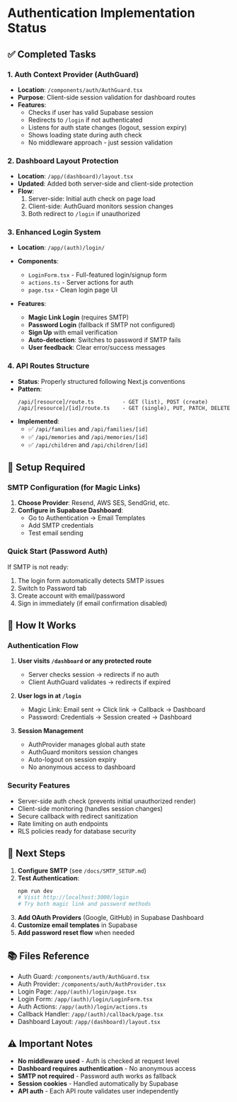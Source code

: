 # Authentication Implementation Status

## ✅ Completed Tasks

### 1. Auth Context Provider (AuthGuard)

- **Location**: `/components/auth/AuthGuard.tsx`
- **Purpose**: Client-side session validation for dashboard routes
- **Features**:
  - Checks if user has valid Supabase session
  - Redirects to `/login` if not authenticated
  - Listens for auth state changes (logout, session expiry)
  - Shows loading state during auth check
  - No middleware approach - just session validation

### 2. Dashboard Layout Protection

- **Location**: `/app/(dashboard)/layout.tsx`
- **Updated**: Added both server-side and client-side protection
- **Flow**:
  1. Server-side: Initial auth check on page load
  2. Client-side: AuthGuard monitors session changes
  3. Both redirect to `/login` if unauthorized

### 3. Enhanced Login System

- **Location**: `/app/(auth)/login/`
- **Components**:
  - `LoginForm.tsx` - Full-featured login/signup form
  - `actions.ts` - Server actions for auth
  - `page.tsx` - Clean login page UI

- **Features**:
  - **Magic Link Login** (requires SMTP)
  - **Password Login** (fallback if SMTP not configured)
  - **Sign Up** with email verification
  - **Auto-detection**: Switches to password if SMTP fails
  - **User feedback**: Clear error/success messages

### 4. API Routes Structure

- **Status**: Properly structured following Next.js conventions
- **Pattern**:
  ```
  /api/[resource]/route.ts         - GET (list), POST (create)
  /api/[resource]/[id]/route.ts    - GET (single), PUT, PATCH, DELETE
  ```
- **Implemented**:
  - ✅ `/api/families` and `/api/families/[id]`
  - ✅ `/api/memories` and `/api/memories/[id]`
  - ✅ `/api/children` and `/api/children/[id]`

## 🔧 Setup Required

### SMTP Configuration (for Magic Links)

1. **Choose Provider**: Resend, AWS SES, SendGrid, etc.
2. **Configure in Supabase Dashboard**:
   - Go to Authentication → Email Templates
   - Add SMTP credentials
   - Test email sending

### Quick Start (Password Auth)

If SMTP is not ready:

1. The login form automatically detects SMTP issues
2. Switch to Password tab
3. Create account with email/password
4. Sign in immediately (if email confirmation disabled)

## 📝 How It Works

### Authentication Flow

1. **User visits `/dashboard` or any protected route**
   - Server checks session → redirects if no auth
   - Client AuthGuard validates → redirects if expired

2. **User logs in at `/login`**
   - Magic Link: Email sent → Click link → Callback → Dashboard
   - Password: Credentials → Session created → Dashboard

3. **Session Management**
   - AuthProvider manages global auth state
   - AuthGuard monitors session changes
   - Auto-logout on session expiry
   - No anonymous access to dashboard

### Security Features

- Server-side auth check (prevents initial unauthorized render)
- Client-side monitoring (handles session changes)
- Secure callback with redirect sanitization
- Rate limiting on auth endpoints
- RLS policies ready for database security

## 🚀 Next Steps

1. **Configure SMTP** (see `/docs/SMTP_SETUP.md`)
2. **Test Authentication**:
   ```bash
   npm run dev
   # Visit http://localhost:3000/login
   # Try both magic link and password methods
   ```
3. **Add OAuth Providers** (Google, GitHub) in Supabase Dashboard
4. **Customize email templates** in Supabase
5. **Add password reset flow** when needed

## 📚 Files Reference

- Auth Guard: `/components/auth/AuthGuard.tsx`
- Auth Provider: `/components/auth/AuthProvider.tsx`
- Login Page: `/app/(auth)/login/page.tsx`
- Login Form: `/app/(auth)/login/LoginForm.tsx`
- Auth Actions: `/app/(auth)/login/actions.ts`
- Callback Handler: `/app/(auth)/callback/page.tsx`
- Dashboard Layout: `/app/(dashboard)/layout.tsx`

## ⚠️ Important Notes

- **No middleware used** - Auth is checked at request level
- **Dashboard requires authentication** - No anonymous access
- **SMTP not required** - Password auth works as fallback
- **Session cookies** - Handled automatically by Supabase
- **API auth** - Each API route validates user independently
